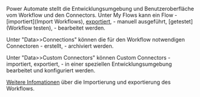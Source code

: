 Power Automate stellt die Entwicklungsumgebung und Benutzeroberfläche vom Workflow und den Connectors.
Unter My Flows kann ein Flow 
	- [importiert](Import Workflows), [exportiert](Export),
	- manuell ausgeführt, [getestet](Workflow testen),
	- bearbeitet werden.

Unter "Data>>Connections" können die für den Workflow notwendigen Connectoren
	- erstellt,
	- archiviert werden.

Unter "Data>>Custom Connectors" können Custom Connectors
	- importiert, exportiert,
	- in einer speziellen Entwicklungsumgebung bearbeitet und konfiguriert werden.

[Weitere Infomationen](https://powerautomate.microsoft.com/de-de/blog/import-export-bap-packages/) über die Importierung und exportierung des Workflows.
